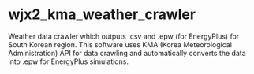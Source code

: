 # wjx2_kma_weather_crawler
Weather data crawler which outputs .csv and .epw (for EnergyPlus) for South Korean region. This software uses KMA (Korea Meteorological Administration) API for data crawling and automatically converts the data into .epw for EnergyPlus simulations.
